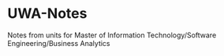 # UWA-Notes
Notes from units for Master of Information Technology/Software Engineering/Business Analytics
